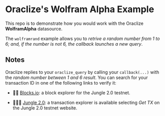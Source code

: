 # Oraclize's Wolfram Alpha Example

This repo is to demonstrate how you would work with the Oraclize **WolframAlpha** datasource.

The `wolframrand` example allows you to *retrive a random number from 1 to 6; and, if the number is
not 6, the callback launches a new query*.

## Notes

Oraclize replies to your `oraclize_query` by calling your `callback(...)` with the *random number between 1 and 6 result*.
You can search for your transaction ID in one of the following links to verify it:

* :mag_right::ledger: [Blocks.io](https://jungle.bloks.io/): a block explorer for the Jungle 2.0 testnet.

* :palm_tree::lion::palm_tree: [Jungle 2.0](https://monitor.jungletestnet.io/#home): a transaction explorer is available selecting *Get TX* on the Jungle 2.0 testnet website.
